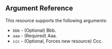 ## Argument Reference

This resource supports the following arguments:

* `bbb` - (Optional) Bbb.
* `aaa` - (Required) Aaa.
* `ccc` - (Optional, Forces new resource) Ccc.
